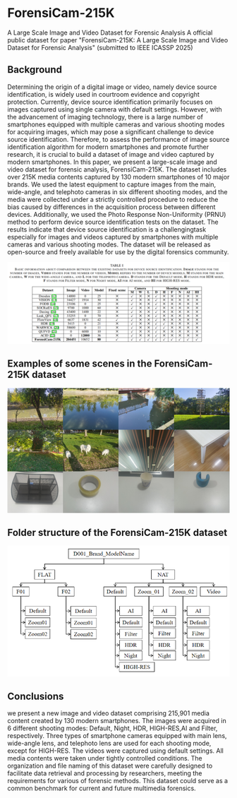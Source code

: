 # ForensiCam-215K
A Large Scale Image and Video Dataset for Forensic Analysis
A official public dataset for paper "ForensiCam-215K: A Large Scale Image and Video Dataset for Forensic Analysis" (submitted to IEEE ICASSP 2025)
## Background
Determining the origin of a digital image or video, namely device source identification, is widely used in courtroom evidence and copyright protection. Currently, device source identification primarily focuses on images captured using single camera with default settings. However, with the advancement of imaging technology, there is a large number of smartphones equipped with multiple cameras and various shooting modes for acquiring images, which may pose a significant challenge to device source identification. Therefore, to assess the performance of image source identification algorithm for modern smartphones and promote further research, it is crucial to build a dataset of image and video captured by modern smartphones. In this paper, we present a large-scale image and video dataset for forensic analysis, ForensiCam-215K. The dataset includes over 215K media contents captured by 130 modern smartphones of 10 major brands. We used the latest equipment to capture images from the main, wide-angle, and telephoto cameras in six different shooting modes, and the media were collected under a strictly controlled procedure to reduce the bias caused by differences in the acquisition process between different devices. Additionally, we used the Photo Response Non-Uniformity (PRNU) method to perform device source identification tests on the dataset. The results indicate that device source identification is a challengingtask especially for images and videos captured by smartphones with multiple cameras and various shooting modes. The dataset will be released as open-source and freely available for use by the digital forensics community.
<p align='center'>  
  <img src='https://github.com/dswdsw21072/ForensiCam-215K/blob/main/dataset.png' width='870'/>
</p>
<p align='center'> 

## Examples of some scenes in the ForensiCam-215K dataset

<p align='center'>  
  <img src='https://github.com/dswdsw21072/ForensiCam-215K/blob/main/scene.png' width='870'/>
</p>
<p align='center'> 
  
## Folder structure of the ForensiCam-215K dataset

<p align='center'>  
  <img src='https://github.com/dswdsw21072/ForensiCam-215K/blob/main/datastructure.png' width='650'/>
</p>
<p align='center'> 
  
## Conclusions

we present a new image and video dataset comprising 215,901 media content created by 130 modern smartphones. The images were acquired in 6 different shooting modes: Default, Night, HDR, HIGH-RES,AI and Filter, respectively. Three types of smartphone cameras equipped with main lens, wide-angle lens, and telephoto lens are used for each shooting mode, except for HIGH-RES. The videos were captured using default settings. All media contents were taken under tightly controlled conditions. The organization and file naming of this dataset were carefully designed to facilitate data retrieval and processing by researchers, meeting the requirements for various of forensic methods. This dataset could serve as a common benchmark for current and future multimedia forensics.

